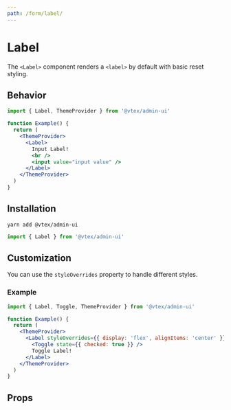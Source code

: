 ```yaml
---
path: /form/label/
---
```


# Label

The `<Label>` component renders a `<label>` by default with basic reset styling.

## Behavior

```jsx
import { Label, ThemeProvider } from '@vtex/admin-ui'

function Example() {
  return (
    <ThemeProvider>
      <Label>
        Input Label!
        <br />
        <input value="input value" />
      </Label>
    </ThemeProvider>
  )
}
```

## Installation

```static
yarn add @vtex/admin-ui
```

```jsx static
import { Label } from '@vtex/admin-ui'
```

## Customization

You can use the `styleOverrides` property to handle different styles.

### Example

```jsx
import { Label, Toggle, ThemeProvider } from '@vtex/admin-ui'

function Example() {
  return (
    <ThemeProvider>
      <Label styleOverrides={{ display: 'flex', alignItems: 'center' }}>
        <Toggle state={{ checked: true }} />
        Toggle Label!
      </Label>
    </ThemeProvider>
  )
}
```

## Props

<proptypes heading="Label" component="Label">
